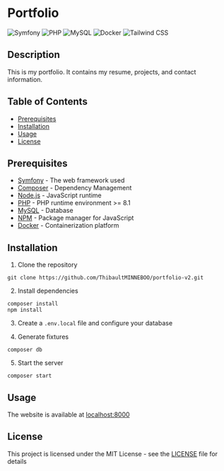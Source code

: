 # Portfolio

![Symfony](https://img.shields.io/badge/symfony-%23000000.svg?style=for-the-badge&logo=symfony&logoColor=white)
![PHP](https://img.shields.io/badge/php-%23777BB4.svg?style=for-the-badge&logo=php&logoColor=white)
![MySQL](https://img.shields.io/badge/mysql-%2300f.svg?style=for-the-badge&logo=mysql&logoColor=white)
![Docker](https://img.shields.io/badge/docker-%230db7ed.svg?style=for-the-badge&logo=docker&logoColor=white)
![Tailwind CSS](https://img.shields.io/badge/tailwindcss-%2338B2AC.svg?style=for-the-badge&logo=tailwind-css&logoColor=white)

## Description

This is my portfolio. It contains my resume, projects, and contact information.

## Table of Contents

* [Prerequisites](#prerequisites)
* [Installation](#installation)
* [Usage](#usage)
* [License](#license)

## Prerequisites

* [Symfony](https://symfony.com/download) - The web framework used
* [Composer](https://getcomposer.org/download/) - Dependency Management
* [Node.js](https://nodejs.org/en/download/) - JavaScript runtime
* [PHP](https://www.php.net/downloads.php) - PHP runtime environment >= 8.1
* [MySQL](https://dev.mysql.com/downloads/installer/) - Database
* [NPM](https://www.npmjs.com/get-npm) - Package manager for JavaScript
* [Docker](https://docs.docker.com/get-docker/) - Containerization platform

## Installation

1. Clone the repository

```shell
git clone https://github.com/ThibaultMINNEBOO/portfolio-v2.git
```

2. Install dependencies

```shell
composer install
npm install
```

3. Create a `.env.local` file and configure your database

4. Generate fixtures

```shell
composer db
```

5. Start the server

```shell
composer start
```

## Usage

The website is available at [localhost:8000](http://localhost:8000/)

## License

This project is licensed under the MIT License - see the [LICENSE](LICENSE) file for details